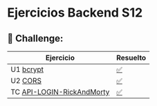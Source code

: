 # Ejercicios Backend S12

## 🚀 Challenge:

Ejercicio                |                Resuelto   | 
| -------------------------------------------------------------------------------------------------|---------------------------------------------------------------|
| U1 [bcrypt](https://github.com/TheBridge-FullStackDeveloper/bcrypt)              | [✅](https://github.com/CarlosDiazGirol/bcrypt)               |
| U2 [CORS](https://github.com/TheBridge-FullStackDeveloper/cors)        | [✅](https://github.com/CarlosDiazGirol/rickandmortyAPI)  |
| TC [API-LOGIN-RickAndMorty](https://github.com/TheBridge-FullStackDeveloper/API-con-LOGIN)   | [✅](https://github.com/BeaSerrano/Auth_Api_RickyMorty)       |